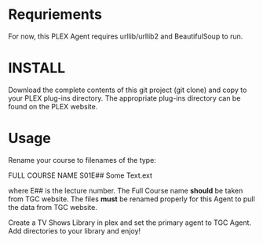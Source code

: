 # Requriements

For now, this PLEX Agent requires urllib/urllib2 and BeautifulSoup to run.

# INSTALL

Download the complete contents of this git project (git clone) and copy to your PLEX plug-ins directory.
The appropriate plug-ins directory can be found on the PLEX website. 

# Usage

Rename your course to filenames of the type:

FULL COURSE NAME S01E## Some Text.ext

where E## is the lecture number. The Full Course name **should** be taken from TGC website.
The files **must** be renamed properly for this Agent to pull the data from TGC website.

Create a TV Shows Library in plex and set the primary agent to TGC Agent. 
Add directories to your library and enjoy!
